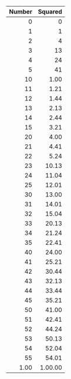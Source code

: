 Number | Squared
---: | ---:
0 | 0
1 | 1
2 | 4
3 | 13
4 | 24
5 | 41
10 | 1.00
11 | 1.21
12 | 1.44
13 | 2.13
14 | 2.44
15 | 3.21
20 | 4.00
21 | 4.41
22 | 5.24
23 | 10.13
24 | 11.04
25 | 12.01
30 | 13.00
31 | 14.01
32 | 15.04
33 | 20.13
34 | 21.24
35 | 22.41
40 | 24.00
41 | 25.21
42 | 30.44
43 | 32.13
44 | 33.44
45 | 35.21
50 | 41.00
51 | 42.41
52 | 44.24
53 | 50.13
54 | 52.04
55 | 54.01
1.00 | 1.00.00
